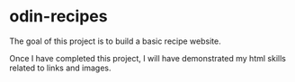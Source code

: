 # odin-recipes

The goal of this project is to build a basic recipe website.

Once I have completed this project, I will have demonstrated my html skills related to links and images.
